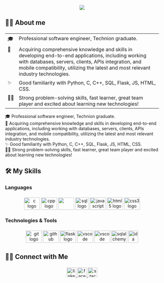 <div align="center">
  <img src="https://www.linkpicture.com/q/bg_49.png"  />
</div>

###

<h2 align="left">💁‍♂️ About me</h2>

###

<table>
  <tr>
    <td style="padding-top: 5px !important;border:0px !important;vertical-align: top !important;">🎓 </td>
    <td style="padding-top: 5px !important;border:0px !important;vertical-align: top !important;">Professional software engineer, Technion graduate.</td>
  </tr>
  <tr>
    <td style="padding-top: 5px !important;border:0px !important;vertical-align: top !important;">🔎 </td>
    <td style="padding-top: 5px !important;border:0px !important;vertical-align: top !important;">Acquiring comprehensive knowledge and skills in developing end-to-end applications, including working with databases, servers, clients, APIs integration, and mobile compatibility, utilizing the latest and most relevant industry technologies.</td>
  </tr>
  <tr>
    <td style="padding-top: 5px !important;border:0px !important;vertical-align: top !important;">✨ </td>
    <td style="padding-top: 5px !important;border:0px !important;vertical-align: top !important;">Good familiarity with Python, C, C++, SQL, Flask, JS, HTML, CSS.</td>
  </tr>
  <tr>
    <td style="padding-top: 5px !important;border:0px !important;vertical-align: top !important;">💪🏼 </td>
    <td style="padding-top: 5px !important;border:0px !important;vertical-align: top !important;">Strong problem-solving skills, fast learner, great team player and excited about learning new technologies!</td>
  </tr>
</table>

<p align="left">🎓 Professional software engineer, Technion graduate.<br>🔎 Acquiring comprehensive knowledge and skills in developing end-to-end applications, including working with databases, servers, clients, APIs integration, and mobile compatibility, utilizing the latest and most relevant industry technologies.<br>✨ Good familiarity with Python, C, C++, SQL, Flask, JS, HTML, CSS.<br>💪🏼 Strong problem-solving skills, fast learner, great team player and excited about learning new technologies!</p>

###

<h2 align="left">🛠️ My Skills</h2>

###

<h3 align="left">Languages</h3>

###

<div align="center">
  <img src="https://cdn.jsdelivr.net/gh/devicons/devicon/icons/c/c-original.svg" height="40" width="52" alt="c logo"  />
  <img src="https://cdn.jsdelivr.net/gh/devicons/devicon/icons/cplusplus/cplusplus-original.svg" height="40" width="52" alt="cpp logo"  />
  <img src="https://cdn.jsdelivr.net/gh/devicons/devicon/icons/python/python-original-wordmark.svg" height="40" width="52" />
  <img src="https://cdn-icons-png.flaticon.com/512/4299/4299956.png" height="40" width="45" alt="sql logo"  />
  <img src="https://cdn.jsdelivr.net/gh/devicons/devicon/icons/javascript/javascript-original.svg" height="40" width="52" alt="javascript logo"  />
  <img src="https://cdn.jsdelivr.net/gh/devicons/devicon/icons/html5/html5-original-wordmark.svg" height="40" width="52" alt="html5 logo"  />
  <img src="https://cdn.jsdelivr.net/gh/devicons/devicon/icons/css3/css3-original-wordmark.svg" height="40" width="52" alt="css3 logo"  />
</div>

###

<h3 align="left">Technologies & Tools</h3>

###

<div align="center">
  <img src="https://cdn.jsdelivr.net/gh/devicons/devicon/icons/git/git-original-wordmark.svg" height="40" width="52" alt="git logo"  />
  <img src="https://cdn.jsdelivr.net/gh/devicons/devicon/icons/github/github-original-wordmark.svg" height="40" width="52" alt="github logo"  />
  <img src="https://cdn.jsdelivr.net/gh/devicons/devicon/icons/flask/flask-original-wordmark.svg" height="40" width="52" alt="flask logo"  />
  <img src="https://cdn.jsdelivr.net/gh/devicons/devicon/icons/vscode/vscode-original-wordmark.svg" height="40" width="52" alt="vscode logo"  />
  <img src="https://cdn.jsdelivr.net/gh/devicons/devicon/icons/pycharm/pycharm-original-wordmark.svg" height="40" width="52" alt="vscode logo"  />
  <img src="https://cdn.jsdelivr.net/gh/devicons/devicon/icons/sqlalchemy/sqlalchemy-original-wordmark.svg" height="40" width="52" alt="sqlalchemy logo" />
  <img src="https://static.wixstatic.com/media/6a4a49_76094687779646fcb48f8863e9119f47~mv2.png/v1/fit/w_170%2Ch_209%2Cal_c,enc_auto/file.png" height="40" width="32" alt="ida logo" />
</div>

###

<h2 align="left">🤝🏻  Connect with Me</h2>

###

<div align="center">
  <a href="https://www.linkedin.com/in/liorbar03/" target="_blank">
    <img src="https://img.shields.io/static/v1?message=LinkedIn&logo=linkedin&label=&color=0077B5&logoColor=white&labelColor=&style=flat" height="31" alt="linkedin logo"  />
  </a>
  <a href="https://www.facebook.com/lior.bar.7140" target="_blank">
    <img src="https://img.shields.io/static/v1?message=Facebook&logo=facebook&label=&color=1877F2&logoColor=white&labelColor=&style=flat" height="31" alt="facebook logo"  />
  </a>
  <a href="https://stackoverflow.com/users/5086151/lior-bar" target="_blank">
    <img src="https://img.shields.io/static/v1?message=Stackoverflow&logo=stackoverflow&label=&color=FE7A16&logoColor=white&labelColor=&style=flat" height="31" alt="stackoverflow logo"  />
  </a>
</div>

###

